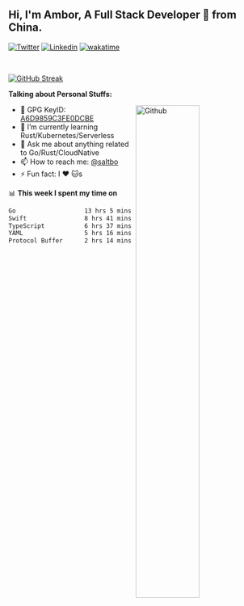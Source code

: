 ## Hi, I'm Ambor, A Full Stack Developer 🚀 from China.

[![Twitter](https://img.shields.io/badge/-saltbo-1ca0f1?style=flat&logo=twitter&logoColor=white)](https://twitter.com/rdsaltbo)
[![Linkedin](https://img.shields.io/badge/-saltbo-blue?style=flat&logo=Linkedin&logoColor=white)](https://www.linkedin.com/in/saltbo/)
[![wakatime](https://wakatime.com/badge/user/f82b1c77-faab-48cd-aef5-a12c0aff104b.svg)](https://wakatime.com/@f82b1c77-faab-48cd-aef5-a12c0aff104b)

&nbsp;  

[![GitHub Streak](https://streak-stats.demolab.com/?user=saltbo&hide_border=true&date_format=M%20j%5B%2C%20Y%5D)](https://git.io/streak-stats)


**Talking about Personal Stuffs:**
<!-- Any image aligned to the right. Beware the width  -->
<img width="50%" align="right" alt="Github" src="https://raw.githubusercontent.com/saltbo/saltbo/master/images/git-header.svg" />

- 🤘 GPG KeyID: [A6D9859C3FE0DCBE](https://saltbo.cn/pgp_keys.asc)
- 🌱 I’m currently learning Rust/Kubernetes/Serverless
- 💬 Ask me about anything related to Go/Rust/CloudNative
- 📫 How to reach me: [@saltbo](https://t.me/saltbo)
- ⚡ Fun fact: I :heart: :cat:s


📊 **This week I spent my time on**
<!--START_SECTION:waka-->

```txt
Go                   13 hrs 5 mins   ████████░░░░░░░░░░░░░░░░░   31.47 %
Swift                8 hrs 41 mins   █████▒░░░░░░░░░░░░░░░░░░░   20.89 %
TypeScript           6 hrs 37 mins   ████░░░░░░░░░░░░░░░░░░░░░   15.94 %
YAML                 5 hrs 16 mins   ███▒░░░░░░░░░░░░░░░░░░░░░   12.67 %
Protocol Buffer      2 hrs 14 mins   █▒░░░░░░░░░░░░░░░░░░░░░░░   05.41 %
```

<!--END_SECTION:waka-->
